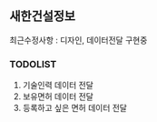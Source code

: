 ##  새한건설정보
최근수정사항 : 디자인, 데이터전달 구현중
### TODOLIST
1. 기술인력 데이터 전달
2. 보유면허 데이터 전달
3. 등록하고 싶은 면허 데이터 전달


